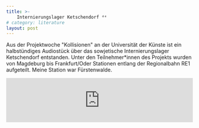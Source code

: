 ```yaml
---
title: >-
    Internierungslager Ketschendorf ᵈᵉ
# category: literature
layout: post
---
```


Aus der Projektwoche "Kollisionen" an der Universität der Künste ist ein halbstündiges Audiostück über das sowjetische Internierungslager Ketschendorf entstanden. Unter den Teilnehmer*innen des Projekts wurden von Magdeburg bis Frankfurt/Oder Stationen entlang der Regionalbahn RE1 aufgeteilt. Meine Station war Fürstenwalde.

<iframe width="100%" height="120" scrolling="no" frameborder="no" allow="autoplay" src="https://w.soundcloud.com/player/?url=https%3A//api.soundcloud.com/tracks/560398497&color=%23645f54&auto_play=false&hide_related=true&show_comments=false&show_user=true&show_reposts=false&show_teaser=false"></iframe>